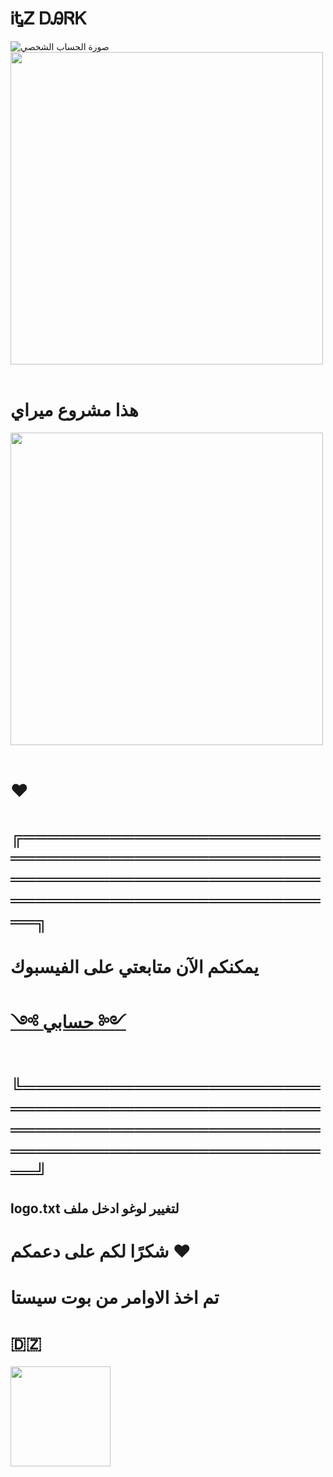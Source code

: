 # ᎥᎿᏃ ᎠᎯᏒᏦ

![صورة الحساب الشخصي](https://i.imgur.compeg)
<img src=".ithubusercontenm/74038190/212284115-f47cd8ff-2ffb-4b04-b5bf-4d1c14c0247f.gif" width="500">
<br><br>

# هذا مشروع ميراي
<img src="https://i.p5-372.jpg" width="500">
<br><br>

# ❤️
# ╔═════════════════════════════════════════════════════════════════════════════════════════════════════╗

# يمكنكم الآن متابعتي على الفيسبوك

# [༺ حسابي ༻](https://www.facebook.com/100094409873389)


# ╚═════════════════════════════════════════════════════════════════════════════════════════════════════╝


## logo.txt لتغيير لوغو ادخل ملف


# شكرًا لكم على دعمكم  ❤

# تم اخذ الاوامر من بوت سيستا

# 🇩🇿
<img src="https://user-images.githubusercontent.com/74038190/216649426-0c2ee152-84d8-4707-85c4-27a378d2f78a.gif" width="160" />
